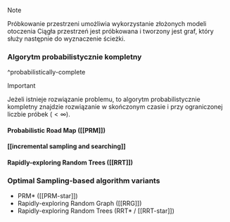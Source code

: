 
>[!NOTE]
> Próbkowanie przestrzeni umożliwia wykorzystanie złożonych modeli otoczenia
> Ciągła przestrzeń jest próbkowana i tworzony jest graf, który służy następnie do wyznaczenie ścieżki.

### Algorytm probabilistycznie kompletny
^probabilistically-complete
>[!IMPORTANT]
>Jeżeli istnieje rozwiązanie problemu, to algorytm probabilistycznie kompletny znajdzie rozwiązanie w skończonym czasie i przy ograniczonej liczbie próbek $(<\infty)$.
>

#### Probabilistic Road Map ([[PRM]])

#### [[incremental sampling and searching]]

#### Rapidly-exploring Random Trees ([[RRT]])

### Optimal Sampling-based algorithm variants
- PRM* ([[PRM-star]])
- Rapidly-exploring Random Graph ([[RRG]])
- Rapidly-exploring Random Trees (RRT* / [[RRT-star]])
